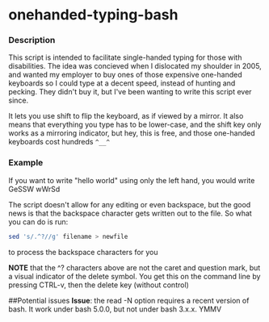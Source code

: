 # onehanded-typing-bash

### Description

This script is intended to facilitate single-handed typing for those with disabilities. The idea was concieved when I dislocated my shoulder in 2005, and wanted my employer to buy ones of those expensive one-handed keyboards so I could type at a decent speed, instead of hunting and pecking. They didn't buy it, but I've been wanting to write this script ever since.

It lets you use shift to flip the keyboard, as if viewed by a mirror.  It also means that everything you type has to be lower-case, and the shift key only works as a mirroring indicator, but hey, this is free, and those one-handed keyboards cost hundreds `^__^`

### Example
If you want to write "hello world" using only the left hand, you would write GeSSW wWrSd

The script doesn't allow for any editing or even backspace, but the good news is that the backspace character gets written out to the file. So what you can do is run:
```bash
sed 's/.^?//g' filename > newfile
```
to process the backspace characters for you

**NOTE** that the ^? characters above are not the caret and question mark, but a visual indicator of the delete symbol. You get this on the command line by pressing CTRL-v, then the delete key (without control)

##Potential issues
**Issue**: the read -N option requires a recent version of bash. It work under bash 5.0.0, but not under bash 3.x.x. YMMV
